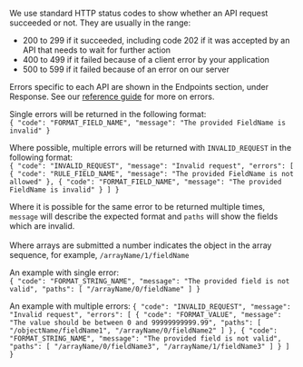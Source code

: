 We use standard HTTP status codes to show whether an API request succeeded or not. They are usually in the range:

- 200 to 299 if it succeeded, including code 202 if it was accepted by an API that needs to wait for further action
- 400 to 499 if it failed because of a client error by your application
- 500 to 599 if it failed because of an error on our server

Errors specific to each API are shown in the Endpoints section, under Response. See
our [reference guide](https://developer.service.hmrc.gov.uk/api-documentation/docs/reference-guide#errors) for more on
errors.

Single errors will be returned in the following format:<br>
`{
"code": "FORMAT_FIELD_NAME",
"message": "The provided FieldName is invalid"
}`

Where possible, multiple errors will be returned with `INVALID_REQUEST` in the following format:<br>
`{
"code": "INVALID_REQUEST",
"message": "Invalid request",
"errors": [
{
"code": "RULE_FIELD_NAME",
"message": "The provided FieldName is not allowed"
},
{
"code": "FORMAT_FIELD_NAME",
"message": "The provided FieldName is invalid"
}
]
}`

Where it is possible for the same error to be returned multiple times, `message` will describe the expected format and
`paths` will show the fields which are invalid.<br>
<br>
Where arrays are submitted a number indicates the object in the array sequence, for example, `/arrayName/1/fieldName`

An example with single error:  
`{
"code": "FORMAT_STRING_NAME",
"message": "The provided field is not valid",
"paths": [ "/arrayName/0/fieldName" ]
}`

An example with multiple errors:
`{
"code": "INVALID_REQUEST",
"message": "Invalid request",
"errors": [
{
"code": "FORMAT_VALUE",
"message": "The value should be between 0 and 99999999999.99",
"paths": [ "/objectName/fieldName1", "/arrayName/0/fieldName2" ]
},
{
"code": "FORMAT_STRING_NAME",
"message": "The provided field is not valid",
"paths": [ "/arrayName/0/fieldName3", "/arrayName/1/fieldName3" ]
}
]
}`
